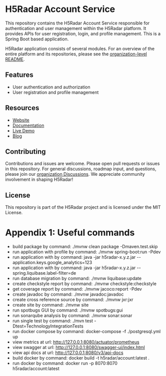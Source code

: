 # H5Radar Account Service

This repository contains the H5Radar Account Service responsible for authentication and user management within the H5Radar platform. It provides APIs for user registration, login, and profile management. This is a Spring Boot based application.

H5Radar application consists of several modules. For an overview of the entire platform and its repositories, please see the [organization-level README](https://github.com/h5radar).

## Features

- User authentication and authorization
- User registration and profile management

## Resources

- [Website](https://www.h5radar.com)
- [Documentation](https://docs.h5radar.com)
- [Live Demo](https://app.h5radar.com)
- [Blog](https://blog.h5radar.com)

## Contributing

Contributions and issues are welcome. Please open pull requests or issues in this repository. For general discussions, roadmap input, and questions, please join our [organization Discussions](https://github.com/orgs/h5radar/discussions). We appreciate community involvement in shaping H5Radar!

## License

This repository is part of the H5Radar project and is licensed under the MIT License.

# Appendix 1: Useful commands

- build package by command: ./mvnw clean package -Dmaven.test.skip
- run application with profile by command: ./mvnw spring-boot:run -Pdev
- run application with by command: java -jar h5radar-x.y.z.jar --application.keys.google_analytics=123
- run application with by command: java -jar h5radar-x.y.z.jar --spring.liquibase.label-filter=de
- run database migration by command: ./mvnw liquibase:update
- create checkstyle report by command: ./mvnw checkstyle:checkstyle
- get coverage report by command: ./mvnw jacoco:report -Pdev
- create javadoc by command: ./mvnw javadoc:javadoc
- create cross reference source by command: ./mvnw jxr:jxr
- create site by command: ./mvnw site
- run spotbugs GUI by command: ./mvnw spotbugs:gui
- run sonarqube analysis by command: ./mvnw sonar:sonar
- run single test by command: ./mvn test -Dtest=TechnologyIntegrationTests
- run docker compose by command: docker-compose -f ./postgresql.yml up
- view metrics at url: http://127.0.0.1:8080/actuator/prometheus
- view swagger at url: http://127.0.0.1:8080/swagger-ui/index.html
- view api docs at url: http://127.0.0.1:8080/v3/api-docs
- build docker by command: docker build -t h5radar/account:latest .
- run docker by command: docker run -p 8070:8070 h5radar/account:latest
